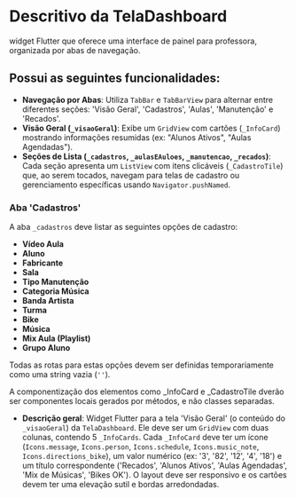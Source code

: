# Descritivo da TelaDashboard
widget Flutter que oferece uma interface de painel para professora, organizada por abas de navegação.

## Possui as seguintes funcionalidades:
- **Navegação por Abas**: Utiliza `TabBar` e `TabBarView` para alternar entre diferentes seções: 'Visão Geral', 'Cadastros', 'Aulas', 'Manutenção' e 'Recados'.
- **Visão Geral (`_visaoGeral`)**: Exibe um `GridView` com cartões (`_InfoCard`) mostrando informações resumidas (ex: "Alunos Ativos", "Aulas Agendadas").
- **Seções de Lista (`_cadastros`, `_aulasEAuloes`, `_manutencao`, `_recados`)**: Cada seção apresenta um `ListView` com itens clicáveis (`_CadastroTile`) que, ao serem tocados, navegam para telas de cadastro ou gerenciamento específicas usando `Navigator.pushNamed`.

### Aba 'Cadastros'
A aba `_cadastros` deve listar as seguintes opções de cadastro:
* **Vídeo Aula**
* **Aluno**
* **Fabricante**
* **Sala**
* **Tipo Manutenção**
* **Categoria Música**
* **Banda Artista**
* **Turma**
* **Bike**
* **Música**
* **Mix Aula (Playlist)**
* **Grupo Aluno**

Todas as rotas para estas opções devem ser definidas temporariamente como uma string vazia (`''`).

A componentização dos elementos como _InfoCard e _CadastroTile dverão ser componentes locais gerados por métodos, e não classes separadas.

- **Descrição geral**:
Widget Flutter para a tela 'Visão Geral' (o conteúdo do `_visaoGeral`) da `TelaDashboard`. Ele deve ser um `GridView` com duas colunas, contendo 5 `_InfoCards`. Cada `_InfoCard` deve ter um ícone (`Icons.message`, `Icons.person`, `Icons.schedule`, `Icons.music_note`, `Icons.directions_bike`), um valor numérico (ex: '3', '82', '12', '4', '18') e um título correspondente ('Recados', 'Alunos Ativos', 'Aulas Agendadas', 'Mix de Músicas', 'Bikes OK'). O layout deve ser responsivo e os cartões devem ter uma elevação sutil e bordas arredondadas.